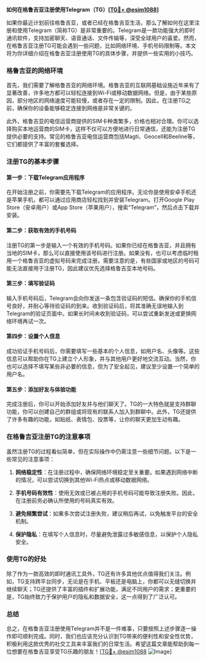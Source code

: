 **如何在格鲁吉亚注册使用Telegram（TG）[[TG💪+ @esim1088](https://t.me/s/esim1088)]**

如果你最近计划前往格鲁吉亚，或者已经在格鲁吉亚生活，那么了解如何在这里注册和使用Telegram（简称TG）是非常重要的。Telegram是一款功能强大的即时通讯软件，支持加密聊天、语音通话、文件传输等，深受全球用户的喜爱。然而，在格鲁吉亚注册TG可能会遇到一些问题，比如网络环境、手机号码限制等。本文将为你详细介绍在格鲁吉亚注册使用TG的具体步骤，并提供一些实用的小技巧。

### 格鲁吉亚的网络环境

首先，我们需要了解格鲁吉亚的网络环境。格鲁吉亚的互联网基础设施近年来有了显著改善，许多地方都可以轻松连接到Wi-Fi或移动数据网络。但是，由于某些原因，部分地区的网络速度可能较慢，或者存在一定的限制。因此，在注册TG之前，确保你的设备能够稳定连接到网络是非常关键的。

此外，格鲁吉亚的电信运营商提供的SIM卡种类繁多，价格也相对合理。你可以选择购买本地运营商的SIM卡，这样不仅可以方便地进行日常通信，还能为注册TG提供必要的支持。常见的格鲁吉亚电信运营商包括Magti、Geocell和Beeline等，它们都提供了丰富的套餐选择。

### 注册TG的基本步骤

#### 第一步：下载Telegram应用程序

在开始注册之前，你需要先下载Telegram的应用程序。无论你是使用安卓手机还是苹果手机，都可以通过应用商店轻松找到并安装Telegram。打开Google Play Store（安卓用户）或App Store（苹果用户），搜索“Telegram”，然后点击下载并安装。

#### 第二步：获取有效的手机号码

注册TG的第一步是输入一个有效的手机号码。如果你已经在格鲁吉亚，并且拥有当地的SIM卡，那么可以直接使用该号码进行注册。如果没有，也可以考虑临时租用一个格鲁吉亚的虚拟号码来完成注册。需要注意的是，有些国家或地区的号码可能无法直接用于注册TG，因此建议优先选择格鲁吉亚本地号码。

#### 第三步：填写验证码

输入手机号码后，Telegram会向你发送一条包含验证码的短信。确保你的手机信号良好，并耐心等待验证码的到来。收到验证码后，将其准确无误地输入到Telegram的验证页面中。如果长时间未收到验证码，可以尝试重新发送或更换网络环境再试一次。

#### 第四步：设置个人信息

成功验证手机号码后，你需要填写一些基本的个人信息，如用户名、头像等。这些信息可以帮助你在TG上建立个人形象，并与其他用户更好地交流互动。当然，你也可以选择不填写某些非必要的信息，但为了安全起见，建议至少设置一个简单的用户名。

#### 第五步：添加好友与体验功能

完成注册后，你可以开始添加好友并与他们聊天了。TG的一大特色就是支持群聊功能，你可以创建自己的群组或将现有的联系人加入到群聊中。此外，TG还提供了许多有趣的功能，如贴纸、表情包、投票等，让你的聊天更加生动有趣。

### 在格鲁吉亚注册TG的注意事项

虽然注册TG的过程看似简单，但在实际操作中仍需注意一些细节问题。以下是一些常见的注意事项：

1. **网络稳定性**：在注册过程中，确保网络环境稳定至关重要。如果遇到网络中断的情况，可以尝试切换到其他Wi-Fi热点或移动数据网络。

2. **手机号码有效性**：使用无效或已被占用的手机号码可能导致注册失败。因此，在注册前务必确认所使用的号码真实有效。

3. **避免频繁尝试**：如果多次尝试注册失败，建议稍后再试，以免触发平台的安全机制。

4. **保护隐私**：在填写个人信息时，尽量避免泄露过多敏感信息，以保护个人隐私安全。

### 使用TG的好处

除了作为一款高效的即时通讯工具外，TG还有许多其他优点值得我们关注。例如，TG支持跨平台同步，无论是在手机、平板还是电脑上，你都可以无缝切换并继续聊天；TG还提供了丰富的插件和扩展功能，满足不同用户的需求；更重要的是，TG始终致力于保护用户的隐私和数据安全，这一点得到了广泛认可。

### 总结

总之，在格鲁吉亚注册使用Telegram并不是一件难事，只要按照上述步骤逐一操作即可顺利完成。同时，我们也应该充分认识到TG带来的便利性和安全性优势，积极利用这款优秀的社交工具来丰富我们的日常生活。希望这篇文章能帮助到每一位想要在格鲁吉亚享受TG乐趣的朋友！[[TG💪+ @esim1088](https://t.me/s/esim1088) ![Image](https://i.postimg.cc/4NQfJmqS/Snipaste-2025-05-13-00-14-12.png)]